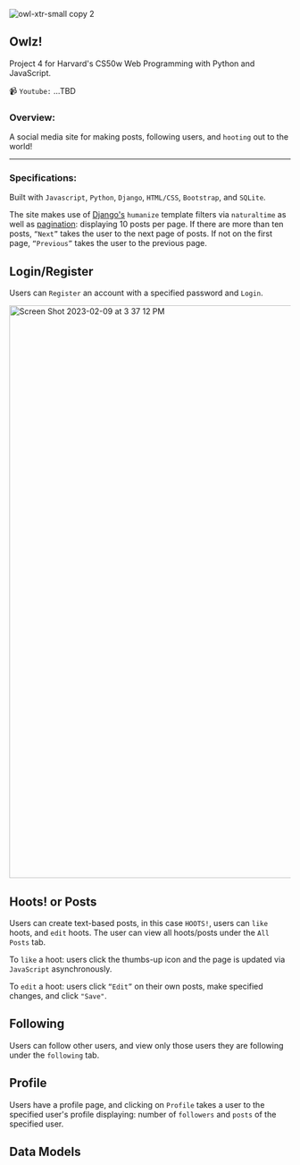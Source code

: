 
![owl-xtr-small copy 2](https://user-images.githubusercontent.com/105305546/217709262-47f916ed-bc1e-4686-82bc-e787f8720dab.png)
## Owlz!

Project 4 for Harvard's CS50w Web Programming with Python and JavaScript.

📹 `Youtube:` ...TBD

### Overview:
A social media site for making posts, following users, and `hooting` out to the world!

-----

### Specifications:
Built with `Javascript`, `Python`, `Django`, `HTML/CSS`, `Bootstrap`, and `SQLite`. 

The site makes use of [Django's](https://docs.djangoproject.com/en/4.1/ref/contrib/humanize/) `humanize` template filters via `naturaltime` as well as [pagination](https://docs.djangoproject.com/en/4.1/topics/pagination/): displaying 10 posts per page. If there are more than ten posts, `“Next”` takes the user to the next page of posts. If not on the first page, `“Previous”` takes the user to the previous page.

## Login/Register
Users can `Register` an account with a specified password and `Login`.

<img width="1024" alt="Screen Shot 2023-02-09 at 3 37 12 PM" src="https://user-images.githubusercontent.com/105305546/217932690-69d72589-bcc5-4e3b-9210-2dc082d83435.png">

## Hoots! or Posts
Users can create text-based posts, in this case `HOOTS!`, users can `like` hoots, and `edit` hoots. The user can view all hoots/posts under the `All Posts` tab.

To `like` a hoot: users click the thumbs-up icon and the page is updated via `JavaScript` asynchronously.

To `edit` a hoot: users click `“Edit”` on their own posts, make specified changes, and click `"Save"`.

## Following
Users can follow other users, and view only those users they are following under the `following` tab.

## Profile
Users have a profile page, and clicking on `Profile` takes a user to the specified user's profile displaying: number of `followers` and `posts` of the specified user. 

## Data Models
